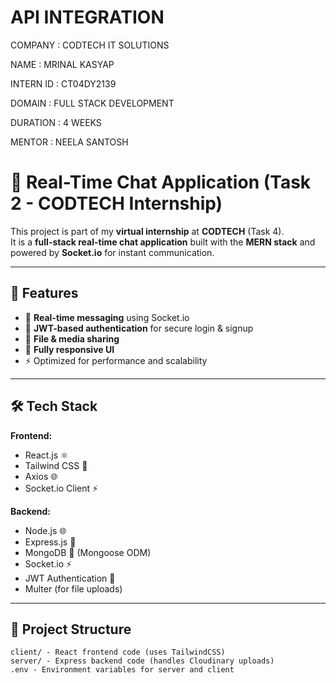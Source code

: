 # API INTEGRATION

COMPANY : CODTECH IT SOLUTIONS

NAME : MRINAL KASYAP

INTERN ID : CT04DY2139

DOMAIN : FULL STACK DEVELOPMENT

DURATION : 4 WEEKS

MENTOR : NEELA SANTOSH

# 💬 Real-Time Chat Application (Task 2 - CODTECH Internship)

This project is part of my **virtual internship** at **CODTECH** (Task 4).  
It is a **full-stack real-time chat application** built with the **MERN stack** and powered by **Socket.io** for instant communication.

---

## 🚀 Features

- 💨 **Real-time messaging** using Socket.io
- 🔐 **JWT-based authentication** for secure login & signup
- 📂 **File & media sharing**
- 📱 **Fully responsive UI**
- ⚡ Optimized for performance and scalability

---

## 🛠️ Tech Stack

**Frontend:**
- React.js ⚛️
- Tailwind CSS 🎨
- Axios 🌐
- Socket.io Client ⚡

**Backend:**
- Node.js 🌐
- Express.js 🚂
- MongoDB 🍃 (Mongoose ODM)
- Socket.io ⚡
- JWT Authentication 🔑
- Multer (for file uploads)

---

## 📂 Project Structure

```
client/ - React frontend code (uses TailwindCSS)
server/ - Express backend code (handles Cloudinary uploads)
.env - Environment variables for server and client
```

